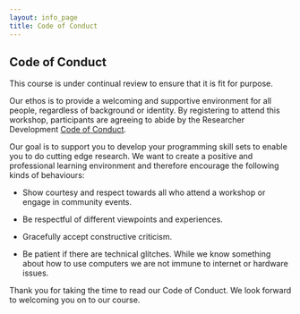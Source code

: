 ```yaml
---
layout: info_page
title: Code of Conduct
---
```


<!--
NOTE TO DEVELOPERS
------------------

WHEN THIS COURSE IS SUPPORTED BY VOLUNTEERS WHO ARE LENDING TIME OUTSIDE THEIR
OFFICIAL DUTIES, THE FOLLOWING CODE OF CONDUCT IS MORE APPROPRIATE:

These courses have been developed by a team of volunteers and are under
continual review to ensure that they are fit for purpose. The delivery of these
workshops is often performed at the margins of an individual's official job
description, so please be considerate of this when communicating with the workshop
leaders and helpers.

Our ethos is to provide a welcoming and supportive environment for all people,
regardless of background or identity. By registering to attend one of these workshops,
participants are agreeing to abide by the Researcher Development
[Code of Conduct](http://www.exeter.ac.uk/media/universityofexeter/doctoralcollege/researcherdevelopment/images/Code_of_conduct.pdf).

Our goal is to support you to develop your programming skill sets to enable you
to do cutting edge research. We want to create a positive and professional
learning environment and therefore encourage the following kinds of behaviours:

- Show courtesy and respect towards all who attend a workshop or engage in
  community events.
- Be respectful of different viewpoints and experiences.
- Gracefully accept constructive criticism.
- Be patient if there are technical glitches. While we know something about how
  to use computers we are not immune to internet or hardware issues.

Thank you for taking the time to read our Code of Conduct. We look forward to
welcoming you on to our courses.
-->


## Code of Conduct

This course is under continual review to ensure that it is fit for purpose.

Our ethos is to provide a welcoming and supportive environment for all people,
regardless of background or identity. By registering to attend this workshop,
participants are agreeing to abide by the Researcher Development
<a href="http://www.exeter.ac.uk/media/universityofexeter/doctoralcollege/researcherdevelopment/images/Code_of_conduct.pdf" download="">Code of Conduct</a>.

Our goal is to support you to develop your programming skill sets to enable you
to do cutting edge research. We want to create a positive and professional
learning environment and therefore encourage the following kinds of behaviours:

- Show courtesy and respect towards all who attend a workshop or engage in
  community events.

- Be respectful of different viewpoints and experiences.

- Gracefully accept constructive criticism.

- Be patient if there are technical glitches. While we know something about how
  to use computers we are not immune to internet or hardware issues.

Thank you for taking the time to read our Code of Conduct. We look forward to
welcoming you on to our course.
